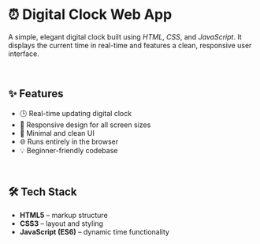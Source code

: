 # ⏰ Digital Clock Web App

A simple, elegant digital clock built using *HTML*, *CSS*, and *JavaScript*. It displays the current time in real-time and features a clean, responsive user interface.

<br>

## ✨ Features

- 🕒 Real-time updating digital clock  
- 📱 Responsive design for all screen sizes  
- 🎨 Minimal and clean UI  
- 🌐 Runs entirely in the browser  
- 💡 Beginner-friendly codebase  

<br>

## 🛠️ Tech Stack

- **HTML5** – markup structure  
- **CSS3** – layout and styling  
- **JavaScript (ES6)** – dynamic time functionality  
